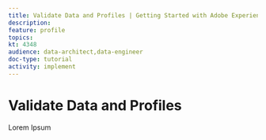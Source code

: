 ```yaml
---
title: Validate Data and Profiles | Getting Started with Adobe Experience Platform for Data Architects and Data Engineers
description: 
feature: profile
topics: 
kt: 4348
audience: data-architect,data-engineer
doc-type: tutorial
activity: implement
---
```


# Validate Data and Profiles

Lorem Ipsum